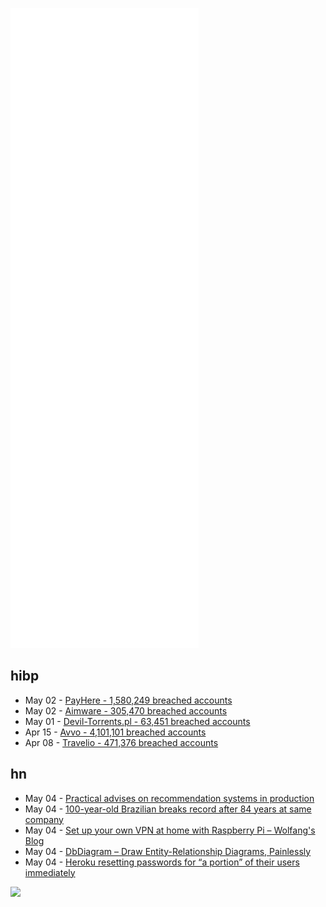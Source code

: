 ![Metrics](https://raw.githubusercontent.com/phixion/phixion/master/metrics.svg)

## hibp

<!--
for https://github.com/phixion/phixion/blob/main/.github/workflows/feeds.yml
-->
<!--START_SECTION:haveibeenpwnd-->
- May 02 - [PayHere - 1,580,249 breached accounts](https://haveibeenpwned.com/PwnedWebsites#PayHere)
- May 02 - [Aimware - 305,470 breached accounts](https://haveibeenpwned.com/PwnedWebsites#Aimware)
- May 01 - [Devil-Torrents.pl - 63,451 breached accounts](https://haveibeenpwned.com/PwnedWebsites#DevilTorrents)
- Apr 15 - [Avvo - 4,101,101 breached accounts](https://haveibeenpwned.com/PwnedWebsites#Avvo)
- Apr 08 - [Travelio - 471,376 breached accounts](https://haveibeenpwned.com/PwnedWebsites#Travelio)
<!--END_SECTION:haveibeenpwnd-->

## hn

<!--
for https://github.com/phixion/phixion/blob/main/.github/workflows/feeds.yml
-->
<!--START_SECTION:hn-->
- May 04 - [Practical advises on recommendation systems in production](https://arkid.substack.com/p/recommendation-systems-not-so-discussed)
- May 04 - [100-year-old Brazilian breaks record after 84 years at same company](https://www.guinnessworldrecords.com/news/2022/4/100-year-old-brazilian-breaks-record-after-84-years-at-same-company-701664)
- May 04 - [Set up your own VPN at home with Raspberry Pi – Wolfang's Blog](https://notthebe.ee/raspi.html)
- May 04 - [DbDiagram – Draw Entity-Relationship Diagrams, Painlessly](https://dbdiagram.io/home)
- May 04 - [Heroku resetting passwords for “a portion” of their users immediately](https://news.ycombinator.com/item?id=31255450)
<!--END_SECTION:hn-->

<!--
for https://yhype.me
-->
![](https://hit.yhype.me/github/profile?user_id=13013670)
